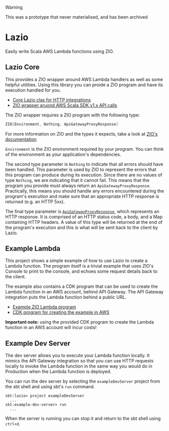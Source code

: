 > [!WARNING]
> This was a prototype that never materialised, and has been archived

Lazio
=====

Easily write Scala AWS Lambda functions using ZIO.

## Lazio Core

This provides a ZIO wrapper around AWS Lambda handlers as well as some
helpful utilities. Using this library you can proide a ZIO program and
have its execution handled for you.

* [Core Lazio clas for HTTP integrations](lazio-core/src/main/scala/com/adamnfish/lazio/LazioAPIGatewayProxy.scala)
* [ZIO wrapper aruond AWS Scala SDK v1.x API calls](lazio-core/src/main/scala/com/adamnfish/lazio/ZioAwsSdk.scala)

The ZIO wrapper requires a ZIO program with the following type:

```scala
ZIO[Environment, Nothing, ApiGatewayProxyResponse]
```

For more information on ZIO and the types it expects, take a look at
[ZIO's documentation](https://zio.dev/docs/overview/overview_index)

`Environment` is the ZIO environment required by your program. You can
think of the environment as your application's dependencies.

The second type parameter is `Nothing` to indicate that all errors
should have been handled. This parameter is used by ZIO to represent
the errors that this program can produce during its execution. Since
there are no values of type `Nothing`, we are indicating that it
cannot fail. This means that the program you provide must always
return an `ApiGatewayProxyResponse`. Practically, this means you
should handle any errors encountered during the program's execution
and make sure that an appropriate HTTP response is returned (e.g. an
HTTP 5xx).

The final type parameter is
[`ApiGatewayProxyResponse`](lazio-core/src/main/scala/com/adamnfish/lazio/model/models.scala),
which represents an HTTP response. It is comprised of an HTTP status
code, a body, and a Map containing HTTP headers. A value of this type
will be returned at the end of the program's execution and this is
what will be sent back to the client by Lazio.

## Example Lambda

This project shows a simple example of how to use Lazio to create a
Lambda function. The program itself is a trivial example that uses
ZIO's Console to print to the console, and echoes some request details
back to the client.

The example also contains a CDK program that can be used to create the
Lambda function in an AWS account, behind API Gateway. The API Gateway
integration puts the Lambda function behind a public URL.

* [Example ZIO Lambda program](example/lambda/src/main/scala/com/adamnfish/lazio/Lambda.scala)
* [CDK program for creating the example in AWS](example/lambda/cdk/index.ts)

**Important note:** using the provided CDK program to create the
Lambda function in an AWS account will incur costs!

## Example Dev Server

The dev server allows you to execute your Lambda function locally. It
mimics the API Gateway integration so that you can use HTTP requests
locally to invoke the Lambda function in the same way you would do in
Production when the Lambda function is deployed.

You can run the dev server by selecting the `exampleDevServer` project
from the sbt shell and using sbt's `run` command.

```
sbt:lazio> project exampleDevServer
  ...
sbt:example-dev-server> run
  ...
```

When the server is running you can stop it and return to the sbt shell
using `ctrl+d`.
